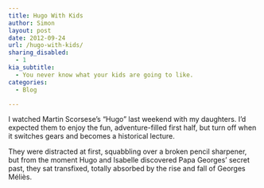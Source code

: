 ```yaml
---
title: Hugo With Kids
author: Simon
layout: post
date: 2012-09-24
url: /hugo-with-kids/
sharing_disabled:
  - 1
kia_subtitle:
  - You never know what your kids are going to like.
categories:
  - Blog

---
```

I watched Martin Scorsese&#8217;s &#8220;Hugo&#8221; last weekend with my daughters. I&#8217;d expected them to enjoy the fun, adventure-filled first half, but turn off when it switches gears and becomes a historical lecture.

They were distracted at first, squabbling over a broken pencil sharpener, but from the moment Hugo and Isabelle discovered Papa Georges&#8217; secret past, they sat transfixed, totally absorbed by the rise and fall of Georges Méliès.